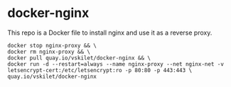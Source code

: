 # docker-nginx
This repo is a Docker file to install nginx and use it as a reverse proxy.

```
docker stop nginx-proxy && \
docker rm nginx-proxy && \
docker pull quay.io/vskilet/docker-nginx && \
docker run -d --restart=always --name nginx-proxy --net nginx-net -v letsencrypt-cert:/etc/letsencrypt:ro -p 80:80 -p 443:443 \
quay.io/vskilet/docker-nginx
```
